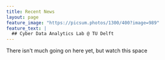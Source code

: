 ```yaml
---
title: Recent News
layout: page
feature_image: "https://picsum.photos/1300/400?image=989"
feature_text: |
  ## Cyber Data Analytics Lab @ TU Delft
---
```


There isn't much going on here yet, but watch this space
